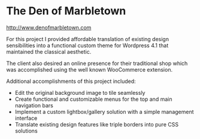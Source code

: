 # The Den of Marbletown
http://www.denofmarbletown.com

For this project I provided affordable translation of existing design sensibilities into a functional custom theme for Wordpress 4.1 that maintained the classical aesthetic.

The client also desired an online presence for their traditional shop which was accomplished using the well known WooCommerce extension.

Additional accomplishments of this project included:

* Edit the original background image to tile seamlessly
* Create functional and customizable menus for the top and main navigation bars
* Implement a custom lightbox/gallery solution with a simple management interface
* Translate existing design features like triple borders into pure CSS solutions
